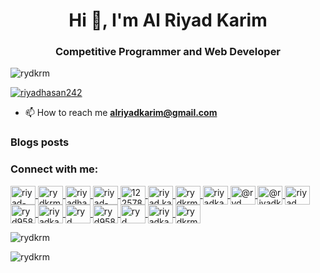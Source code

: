 <!-- Header Image -->
<!-- <img align="center" width="1080px" src="https://i.ibb.co/JzjJ7wR/github-header-image.png" /> -->

<h1 align="center">Hi 👋, I'm Al Riyad Karim</h1>
<h3 align="center">Competitive Programmer and Web Developer</h3>

<!-- Profile Views -->
<p align="left">
  <img src="https://komarev.com/ghpvc/?username=rydkrm&label=Profile%20views&color=0e75b6&style=flat" alt="rydkrm" />
</p>

<!-- Social Media Links -->
<p align="left">
  <a href="https://www.linkedin.com/in/alriyadkarim/" target="blank">
    <img src="https://img.shields.io/badge/riyad-karim-035b31264?style=for-the-badge&logo=linkedin&logoColor=white" alt="riyadhasan242" />
  </a>
</p>


<!-- Coding Animation -->


- 📫 How to reach me **alriyadkarim@gmail.com**

### Blogs posts
<!-- BLOG-POST-LIST:START -->
<!-- BLOG-POST-LIST:END -->

<!-- GitHub Trophies -->



<h3 align="left">Connect with me:</h3>
<p align="left">
  <a href="https://codepen.io/riyad-karim" target="blank">
    <img align="center" src="https://raw.githubusercontent.com/rahuldkjain/github-profile-readme-generator/master/src/images/icons/Social/codepen.svg" alt="riyad-karim" height="30" width="40" />
  </a>
  <a href="https://dev.to/rydkrm" target="blank">
    <img align="center" src="https://raw.githubusercontent.com/rahuldkjain/github-profile-readme-generator/master/src/images/icons/Social/devto.svg" alt="rydkrm" height="30" width="40" />
  </a>
  <a href="https://twitter.com/riyadhasan242" target="blank">
    <img align="center" src="https://raw.githubusercontent.com/rahuldkjain/github-profile-readme-generator/master/src/images/icons/Social/twitter.svg" alt="riyadhasan242" height="30" width="40" />
  </a>
  <a href="https://linkedin.com/in/riyad-karim-035b31264" target="blank">
    <img align="center" src="https://raw.githubusercontent.com/rahuldkjain/github-profile-readme-generator/master/src/images/icons/Social/linked-in-alt.svg" alt="riyad-karim-035b31264" height="30" width="40" />
  </a>
  <a href="https://stackoverflow.com/users/12257809/ryd" target="blank">
    <img align="center" src="https://raw.githubusercontent.com/rahuldkjain/github-profile-readme-generator/master/src/images/icons/Social/stack-overflow.svg" alt="12257809/ryd" height="30" width="40" />
  </a>
  <a href="https://fb.com/riyad.karim.355" target="blank">
    <img align="center" src="https://raw.githubusercontent.com/rahuldkjain/github-profile-readme-generator/master/src/images/icons/Social/facebook.svg" alt="riyad.karim.355" height="30" width="40" />
  </a>
  <a href="https://dribbble.com/rydkrm" target="blank">
    <img align="center" src="https://raw.githubusercontent.com/rahuldkjain/github-profile-readme-generator/master/src/images/icons/Social/dribbble.svg" alt="rydkrm" height="30" width="40" />
  </a>
  <a href="https://www.behance.net/riyadkarimc7bb" target="blank">
    <img align="center" src="https://raw.githubusercontent.com/rahuldkjain/github-profile-readme-generator/master/src/images/icons/Social/behance.svg" alt="riyadkarimc7bb" height="30" width="40" />
  </a>
  <a href="https://hashnode.com/@ryd" target="blank">
    <img align="center" src="https://raw.githubusercontent.com/rahuldkjain/github-profile-readme-generator/master/src/images/icons/Social/hashnode.svg" alt="@ryd" height="30" width="40" />
  </a>
  <a href="https://medium.com/@riyadkarimff6" target="blank">
    <img align="center" src="https://raw.githubusercontent.com/rahuldkjain/github-profile-readme-generator/master/src/images/icons/Social/medium.svg" alt="@riyadkarimff6" height="30" width="40" />
  </a>
  <a href="https://www.youtube.com/c/riyad karim" target="blank">
    <img align="center" src="https://raw.githubusercontent.com/rahuldkjain/github-profile-readme-generator/master/src/images/icons/Social/youtube.svg" alt="riyad karim" height="30" width="40" />
  </a>
  <a href="https://www.codechef.com/users/ryd958" target="blank">
    <img align="center" src="https://cdn.jsdelivr.net/npm/simple-icons@3.1.0/icons/codechef.svg" alt="ryd958" height="30" width="40" />
  </a>
  <a href="https://www.hackerrank.com/riyadkarimff6" target="blank">
    <img align="center" src="https://raw.githubusercontent.com/rahuldkjain/github-profile-readme-generator/master/src/images/icons/Social/hackerrank.svg" alt="riyadkarimff6" height="30" width="40" />
  </a>
  <a href="https://codeforces.com/profile/ryd" target="blank">
    <img align="center" src="https://raw.githubusercontent.com/devicons/devicon/master/icons/codeforces/codeforces-original.svg" alt="ryd" height="30" width="40" />
  </a>
  <a href="https://www.leetcode.com/ryd958" target="blank">
    <img align="center" src="https://raw.githubusercontent.com/rahuldkjain/github-profile-readme-generator/master/src/images/icons/Social/leet-code.svg" alt="ryd958" height="30" width="40" />
  </a>
  <a href="https://www.hackerearth.com/ryd" target="blank">
    <img align="center" src="https://raw.githubusercontent.com/rahuldkjain/github-profile-readme-generator/master/src/images/icons/Social/hackerearth.svg" alt="ryd" height="30" width="40" />
  </a>
  <a href="https://auth.geeksforgeeks.org/user/riyadkarimff6" target="blank">
    <img align="center" src="https://raw.githubusercontent.com/rahuldkjain/github-profile-readme-generator/master/src/images/icons/Social/geeks-for-geeks.svg" alt="riyadkarimff6" height="30" width="40" />
  </a>
  <a href="https://www.topcoder.com/members/rydkrm" target="blank">
    <img align="center" src="https://raw.githubusercontent.com/rahuldkjain/github-profile-readme-generator/master/src/images/icons/Social/topcoder.svg" alt="rydkrm" height="30" width="40" />
  </a>
</p>
<!--
<h3 align="left">Languages and Tools:</h3>
<p align="left">
  <a href="https://www.cprogramming.com/" target="_blank" rel="noreferrer">
    <img src="https://raw.githubusercontent.com/devicons/devicon/master/icons/c/c-original.svg" alt="c" width="40" height="40" />
  </a>
  <a href="https://www.w3schools.com/cpp/" target="_blank" rel="noreferrer">
    <img src="https://raw.githubusercontent.com/devicons/devicon/master/icons/cplusplus/cplusplus-original.svg" alt="cplusplus" width="40" height="40" />
  </a>
  <a href="https://www.w3schools.com/cs/" target="_blank" rel="noreferrer">
    <img src="https://raw.githubusercontent.com/devicons/devicon/master/icons/csharp/csharp-original.svg" alt="csharp" width="40" height="40" />
  </a>
  <a href="https://www.w3schools.com/css/" target="_blank" rel="noreferrer">
    <img src="https://raw.githubusercontent.com/devicons/devicon/master/icons/css3/css3-original-wordmark.svg" alt="css3" width="40" height="40" />
  </a>
  <a href="https://www.docker.com/" target="_blank" rel="noreferrer">
    <img src="https://raw.githubusercontent.com/devicons/devicon/master/icons/docker/docker-original-wordmark.svg" alt="docker" width="40" height="40" />
  </a>
  <a href="https://expressjs.com" target="_blank" rel="noreferrer">
    <img src="https://raw.githubusercontent.com/devicons/devicon/master/icons/express/express-original-wordmark.svg" alt="express" width="40" height="40" />
  </a>
  <a href="https://www.figma.com/" target="_blank" rel="noreferrer">
    <img src="https://www.vectorlogo.zone/logos/figma/figma-icon.svg" alt="figma" width="40" height="40" />
  </a>
  <a href="https://firebase.google.com/" target="_blank" rel="noreferrer">
    <img src="https://www.vectorlogo.zone/logos/firebase/firebase-icon.svg" alt="firebase" width="40" height="40" />
  </a>
  <a href="https://flask.palletsprojects.com/" target="_blank" rel="noreferrer">
    <img src="https://www.vectorlogo.zone/logos/pocoo_flask/pocoo_flask-icon.svg" alt="flask" width="40" height="40" />
  </a>
  <a href="https://git-scm.com/" target="_blank" rel="noreferrer">
    <img src="https://www.vectorlogo.zone/logos/git-scm/git-scm-icon.svg" alt="git" width="40" height="40" />
  </a>
  <a href="https://heroku.com" target="_blank" rel="noreferrer">
    <img src="https://www.vectorlogo.zone/logos/heroku/heroku-icon.svg" alt="heroku" width="40" height="40" />
  </a>
  <a href="https://www.w3.org/html/" target="_blank" rel="noreferrer">
    <img src="https://raw.githubusercontent.com/devicons/devicon/master/icons/html5/html5-original-wordmark.svg" alt="html5" width="40" height="40" />
  </a>
  <a href="https://www.java.com" target="_blank" rel="noreferrer">
    <img src="https://raw.githubusercontent.com/devicons/devicon/master/icons/java/java-original.svg" alt="java" width="40" height="40" />
  </a>
  <a href="https://developer.mozilla.org/en-US/docs/Web/JavaScript" target="_blank" rel="noreferrer">
    <img src="https://raw.githubusercontent.com/devicons/devicon/master/icons/javascript/javascript-original.svg" alt="javascript" width="40" height="40" />
  </a>
  <a href="https://jestjs.io" target="_blank" rel="noreferrer">
    <img src="https://www.vectorlogo.zone/logos/jestjsio/jestjsio-icon.svg" alt="jest" width="40" height="40" />
  </a>
  <a href="https://kubernetes.io" target="_blank" rel="noreferrer">
    <img src="https://www.vectorlogo.zone/logos/kubernetes/kubernetes-icon.svg" alt="kubernetes" width="40" height="40" />
  </a>
  <a href="https://www.mongodb.com/" target="_blank" rel="noreferrer">
    <img src="https://raw.githubusercontent.com/devicons/devicon/master/icons/mongodb/mongodb-original-wordmark.svg" alt="mongodb" width="40" height="40" />
  </a>
  <a href="https://www.mysql.com/" target="_blank" rel="noreferrer">
    <img src="https://raw.githubusercontent.com/devicons/devicon/master/icons/mysql/mysql-original-wordmark.svg" alt="mysql" width="40" height="40" />
  </a>
  <a href="https://nextjs.org/" target="_blank" rel="noreferrer">
    <img src="https://cdn.worldvectorlogo.com/logos/nextjs-2.svg" alt="nextjs" width="40" height="40" />
  </a>
  <a href="https://nodejs.org" target="_blank" rel="noreferrer">
    <img src="https://raw.githubusercontent.com/devicons/devicon/master/icons/nodejs/nodejs-original-wordmark.svg" alt="nodejs" width="40" height="40" />
  </a>
  <a href="https://www.photoshop.com/en" target="_blank" rel="noreferrer">
    <img src="https://raw.githubusercontent.com/devicons/devicon/master/icons/photoshop/photoshop-line.svg" alt="photoshop" width="40" height="40" />
  </a>
  <a href="https://postman.com" target="_blank" rel="noreferrer">
    <img src="https://www.vectorlogo.zone/logos/getpostman/getpostman-icon.svg" alt="postman" width="40" height="40" />
  </a>
  <a href="https://reactjs.org/" target="_blank" rel="noreferrer">
    <img src="https://raw.githubusercontent.com/devicons/devicon/master/icons/react/react-original-wordmark.svg" alt="react" width="40" height="40" />
  </a>
  <a href="https://redux.js.org" target="_blank" rel="noreferrer">
    <img src="https://raw.githubusercontent.com/devicons/devicon/master/icons/redux/redux-original.svg" alt="redux" width="40" height="40" />
  </a>
  <a href="https://sass-lang.com" target="_blank" rel="noreferrer">
    <img src="https://raw.githubusercontent.com/devicons/devicon/master/icons/sass/sass-original.svg" alt="sass" width="40" height="40" />
  </a>
  <a href="https://tailwindcss.com/" target="_blank" rel="noreferrer">
    <img src="https://www.vectorlogo.zone/logos/tailwindcss/tailwindcss-icon.svg" alt="tailwind" width="40" height="40" />
  </a>
  <a href="https://unity.com/" target="_blank" rel="noreferrer">
    <img src="https://www.vectorlogo.zone/logos/unity3d/unity3d-icon.svg" alt="unity" width="40" height="40" />
  </a>
  <a href="https://unrealengine.com/" target="_blank" rel="noreferrer">
    <img src="https://www.vectorlogo.zone/logos/unrealengine/unrealengine-icon.svg" alt="unreal" width="40" height="40" />
  </a>
  <a href="https://vuejs.org/" target="_blank" rel="noreferrer">
    <img src="https://raw.githubusercontent.com/devicons/devicon/master/icons/vuejs/vuejs-original-wordmark.svg" alt="vuejs" width="40" height="40" />
  </a>
</p>
 -->
<!-- GitHub Stats -->
<!--
<p>
  <img align="left" src="https://github-readme-stats.vercel.app/api/top-langs?username=rydkrm&show_icons=true&locale=en&layout=compact" alt="rydkrm" />
</p>
-->
<p>
  <img align="center" src="https://github-readme-stats.vercel.app/api?username=rydkrm&show_icons=true&locale=en" alt="rydkrm" />
</p>

<p>
  <img align="center" src="https://github-readme-streak-stats.herokuapp.com/?user=rydkrm&" alt="rydkrm" />
</p>
